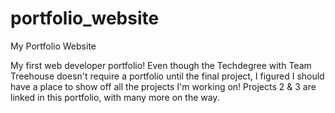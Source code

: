 # portfolio_website
My Portfolio Website

My first web developer portfolio! Even though the Techdegree with Team Treehouse doesn't require a portfolio until the final project, I figured I should have a place to show off all the projects I'm working on! Projects 2 & 3 are linked in this portfolio, with many more on the way.
